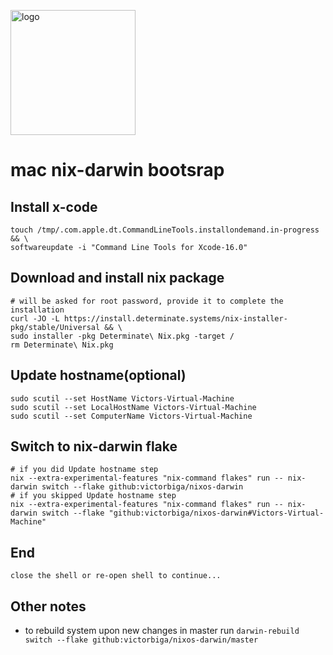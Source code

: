 [<img src="https://daiderd.com/nix-darwin/images/nix-darwin.png" width="200px" alt="logo" />](https://github.com/LnL7/nix-darwin)
# mac nix-darwin bootsrap

## Install x-code

```
touch /tmp/.com.apple.dt.CommandLineTools.installondemand.in-progress && \
softwareupdate -i "Command Line Tools for Xcode-16.0"
```

## Download and install nix package

```
# will be asked for root password, provide it to complete the installation
curl -JO -L https://install.determinate.systems/nix-installer-pkg/stable/Universal && \
sudo installer -pkg Determinate\ Nix.pkg -target /
rm Determinate\ Nix.pkg
```

## Update hostname(optional)

```
sudo scutil --set HostName Victors-Virtual-Machine 
sudo scutil --set LocalHostName Victors-Virtual-Machine
sudo scutil --set ComputerName Victors-Virtual-Machine 
```

## Switch to nix-darwin flake
```
# if you did Update hostname step
nix --extra-experimental-features "nix-command flakes" run -- nix-darwin switch --flake github:victorbiga/nixos-darwin
# if you skipped Update hostname step
nix --extra-experimental-features "nix-command flakes" run -- nix-darwin switch --flake "github:victorbiga/nixos-darwin#Victors-Virtual-Machine"
```

## End
```
close the shell or re-open shell to continue...
```

## Other notes
- to rebuild system upon new changes in master run `darwin-rebuild switch --flake github:victorbiga/nixos-darwin/master`
